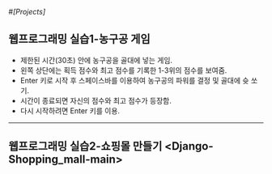  #*[Projects]*
## 웹프로그래밍 실습1-농구공 게임 <basketball-game-main>



  - 제한된 시간(30초) 안에 농구공을 골대에 넣는 게임.
  - 왼쪽 상단에는 획득 점수와 최고 점수를 기록한 1-3위의 점수를 보여줌.
  - Enter 키로 시작 후 스페이스바를 이용하여 농구공의 파워를 결정 및 골대에 슛 쏘기.
  - 시간이 종료되면 자신의 점수와 최고 점수가 등장함. 
  - 다시 시작하려면 Enter 키를 이용.
  
----



## 웹프로그래밍 실습2-쇼핑몰 만들기 <Django-Shopping_mall-main>


